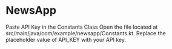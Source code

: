 # NewsApp
Paste API Key in the Constants Class
Open the file located at src/main/java/com/example/newsapp/Constants.kt.
Replace the placeholder value of API_KEY with your API key.
